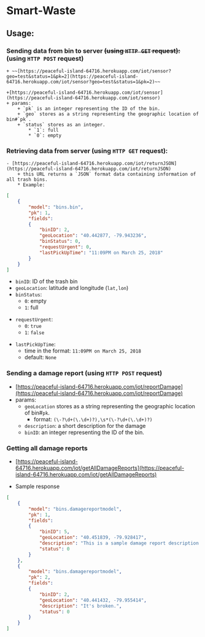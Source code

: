 # Smart-Waste
## Usage:
### Sending data from bin to server ~~(using `HTTP GET` request):~~ (using `HTTP POST` request)
    + ~~[https://peaceful-island-64716.herokuapp.com/iot/sensor?geo=test&status=1&pk=2](https://peaceful-island-64716.herokuapp.com/iot/sensor?geo=test&status=1&pk=2)~~
    
    +[https://peaceful-island-64716.herokuapp.com/iot/sensor](https://peaceful-island-64716.herokuapp.com/iot/sensor)
    + params:
        + `pk` is an integer representing the ID of the bin.
        + `geo` stores as a string representing the geographic location of bin#`pk`.
        + `status` stores as an integer.
            * `1`: full
            * `0`: empty
### Retrieving data from server (using `HTTP GET` request):
    - [https://peaceful-island-64716.herokuapp.com/iot/returnJSON](https://peaceful-island-64716.herokuapp.com/iot/returnJSON)
        + this URL returns a `JSON` format data containing information of all trash bins.
        * Example:
```json
[
    {
        "model": "bins.bin",
        "pk": 1, 
        "fields": 
        {
            "binID": 2, 
            "geoLocation": "40.442877, -79.943236", 
            "binStatus": 0, 
            "requestUrgent": 0, 
            "lastPickUpTime": "11:09PM on March 25, 2018"
        }
    }
]
```

+ `binID`: ID of the trash bin
+ `geoLocation`: latitude and longitude (`lat,lon`)
+ `binStatus`:
    * `0`: empty
    * `1`: full
* `requestUrgent`:
    - `0`: `true`
    - `1`: `false`
- `lastPickUpTime`:
    + time in the format: `11:09PM on March 25, 2018`
    + default: `None`
### Sending a damage report (using `HTTP POST` request)
+ [https://peaceful-island-64716.herokuapp.com/iot/reportDamage](https://peaceful-island-64716.herokuapp.com/iot/reportDamage)
+ params:
    + `geoLocation` stores as a string representing the geographic location of bin#`pk`.
        + format: `(\-?\d+(\.\d+)?),\s*(\-?\d+(\.\d+)?)`
    + `description`: a short description for the damage
    + `binID`: an integer representing the ID of the bin.


### Getting all damage reports
- [https://peaceful-island-64716.herokuapp.com/iot/getAllDamageReports](https://peaceful-island-64716.herokuapp.com/iot/getAllDamageReports)

- Sample response
```json
[
	{
		"model": "bins.damagereportmodel", 
		"pk": 1, 
		"fields": 
		{
			"binID": 5, 
			"geoLocation": "40.451839, -79.928417", 
			"description": "This is a sample damage report description.", 
			"status": 0
		}
	}, 
	{
		"model": "bins.damagereportmodel", 
		"pk": 2, 
		"fields": 
		{
			"binID": 2, 
			"geoLocation": "40.441432, -79.955414", 
			"description": "It's broken.", 
			"status": 0
		}
	}
]
```
    
